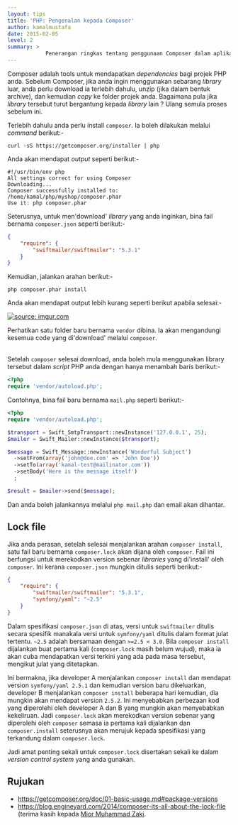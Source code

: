 ```yaml
---
layout: tips
title: 'PHP: Pengenalan kepada Composer'
author: kamalmustafa
date: 2015-02-05
level: 2
summary: >
            Penerangan ringkas tentang penggunaan Composer dalam aplikasi PHP.
---
```


Composer adalah tools untuk mendapatkan *dependencies* bagi projek PHP anda. Sebelum Composer, jika anda ingin menggunakan sebarang *library* luar, anda perlu download ia terlebih dahulu, unzip (jika dalam bentuk archive), dan kemudian *copy* ke folder projek anda. Bagaimana pula jika *library* tersebut turut bergantung kepada *library* lain ? Ulang semula proses sebelum ini.

Terlebih dahulu anda perlu install `composer`. Ia boleh dilakukan melalui *command* berikut:-

```console
curl -sS https://getcomposer.org/installer | php
```
Anda akan mendapat *output* seperti berikut:-

```console
#!/usr/bin/env php
All settings correct for using Composer
Downloading...
Composer successfully installed to: /home/kamal/php/myshop/composer.phar
Use it: php composer.phar
```
Seterusnya, untuk men'download' *library* yang anda inginkan, bina fail bernama `composer.json` seperti berikut:-

```json
{
    "require": {
        "swiftmailer/swiftmailer": "5.3.1"
    }
}
```

Kemudian, jalankan arahan berikut:-

```console
php composer.phar install
```
Anda akan mendapat output lebih kurang seperti berikut apabila selesai:-

<a href="http://imgur.com/tVjCE09"><img src="http://i.imgur.com/tVjCE09.png" title="source: imgur.com" /></a>

<div class="admonition-info">
    Perhatikan satu folder baru bernama <code>vendor</code> dibina. Ia akan mengandungi kesemua code yang di'download' melalui <code>composer</code>.
</div>
<div>&nbsp;</div>

Setelah `composer` selesai download, anda boleh mula menggunakan library tersebut dalam *script* PHP anda dengan hanya menambah baris berikut:-

```php
<?php
require 'vendor/autoload.php';
```

Contohnya, bina fail baru bernama `mail.php` seperti berikut:-

```php
<?php
require 'vendor/autoload.php';

$transport = Swift_SmtpTransport::newInstance('127.0.0.1', 25);
$mailer = Swift_Mailer::newInstance($transport);

$message = Swift_Message::newInstance('Wonderful Subject')
  ->setFrom(array('john@doe.com' => 'John Doe'))
  ->setTo(array('kamal-test@mailinator.com'))
  ->setBody('Here is the message itself')
  ;

$result = $mailer->send($message);
```

Dan anda boleh jalankannya melalui `php mail.php` dan email akan dihantar.

## Lock file
Jika anda perasan, setelah selesai menjalankan arahan `composer install`, satu fail baru bernama `composer.lock` akan dijana oleh `composer`. Fail ini berfungsi untuk merekodkan version sebenar *libraries* yang di'install' oleh `composer`. Ini kerana `composer.json` mungkin ditulis seperti berikut:-

```json
{
    "require": {
        "swiftmailer/swiftmailer": "5.3.1",
        "symfony/yaml": "~2.5"
    }
}
```
Dalam spesifikasi `composer.json` di atas, versi untuk `swiftmailer` ditulis secara spesifik manakala versi untuk `symfony/yaml` ditulis dalam format julat tertentu. `~2.5` adalah bersamaan dengan `>=2.5 < 3.0`. Bila `composer install` dijalankan buat pertama kali (`composer.lock` masih belum wujud), maka ia akan cuba mendapatkan versi terkini yang ada pada masa tersebut, mengikut julat yang ditetapkan.

Ini bermakna, jika developer A menjalankan `composer install` dan mendapat version `symfony/yaml 2.5.1` dan kemudian version baru dikeluarkan, developer B menjalankan `composer install` beberapa hari kemudian, dia mungkin akan mendapat version `2.5.2`. Ini menyebabkan perbezaan kod yang diperolehi oleh developer A dan B yang mungkin akan menyebabkan kekeliruan. Jadi `composer.lock` akan merekodkan version sebenar yang diperolehi oleh `composer` semasa ia pertama kali dijalankan dan `composer.install` seterusnya akan merujuk kepada spesifikasi yang terkandung dalam `composer.lock`.

Jadi amat penting sekali untuk `composer.lock` disertakan sekali ke dalam *version control system* yang anda gunakan.

## Rujukan
* https://getcomposer.org/doc/01-basic-usage.md#package-versions
* https://blog.engineyard.com/2014/composer-its-all-about-the-lock-file (terima kasih kepada [Mior Muhammad Zaki](https://github.com/crynobone).

